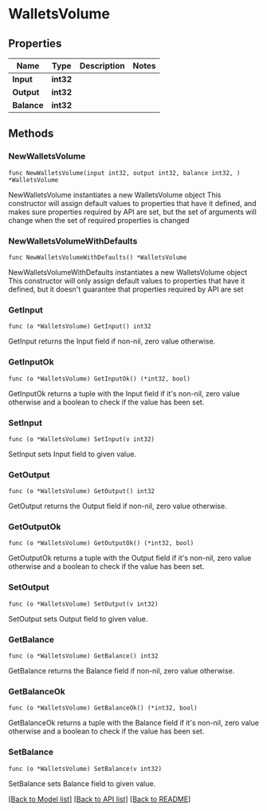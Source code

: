 # WalletsVolume

## Properties

Name | Type | Description | Notes
------------ | ------------- | ------------- | -------------
**Input** | **int32** |  | 
**Output** | **int32** |  | 
**Balance** | **int32** |  | 

## Methods

### NewWalletsVolume

`func NewWalletsVolume(input int32, output int32, balance int32, ) *WalletsVolume`

NewWalletsVolume instantiates a new WalletsVolume object
This constructor will assign default values to properties that have it defined,
and makes sure properties required by API are set, but the set of arguments
will change when the set of required properties is changed

### NewWalletsVolumeWithDefaults

`func NewWalletsVolumeWithDefaults() *WalletsVolume`

NewWalletsVolumeWithDefaults instantiates a new WalletsVolume object
This constructor will only assign default values to properties that have it defined,
but it doesn't guarantee that properties required by API are set

### GetInput

`func (o *WalletsVolume) GetInput() int32`

GetInput returns the Input field if non-nil, zero value otherwise.

### GetInputOk

`func (o *WalletsVolume) GetInputOk() (*int32, bool)`

GetInputOk returns a tuple with the Input field if it's non-nil, zero value otherwise
and a boolean to check if the value has been set.

### SetInput

`func (o *WalletsVolume) SetInput(v int32)`

SetInput sets Input field to given value.


### GetOutput

`func (o *WalletsVolume) GetOutput() int32`

GetOutput returns the Output field if non-nil, zero value otherwise.

### GetOutputOk

`func (o *WalletsVolume) GetOutputOk() (*int32, bool)`

GetOutputOk returns a tuple with the Output field if it's non-nil, zero value otherwise
and a boolean to check if the value has been set.

### SetOutput

`func (o *WalletsVolume) SetOutput(v int32)`

SetOutput sets Output field to given value.


### GetBalance

`func (o *WalletsVolume) GetBalance() int32`

GetBalance returns the Balance field if non-nil, zero value otherwise.

### GetBalanceOk

`func (o *WalletsVolume) GetBalanceOk() (*int32, bool)`

GetBalanceOk returns a tuple with the Balance field if it's non-nil, zero value otherwise
and a boolean to check if the value has been set.

### SetBalance

`func (o *WalletsVolume) SetBalance(v int32)`

SetBalance sets Balance field to given value.



[[Back to Model list]](../README.md#documentation-for-models) [[Back to API list]](../README.md#documentation-for-api-endpoints) [[Back to README]](../README.md)


